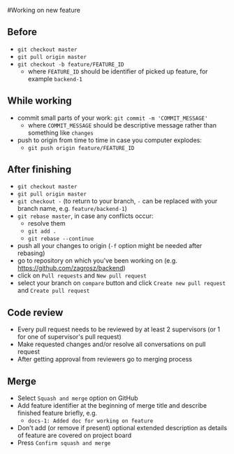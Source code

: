 #Working on new feature

## Before

- `git checkout master`
- `git pull origin master`
- `git checkout -b feature/FEATURE_ID`
  - where `FEATURE_ID` should be identifier of picked up feature, for example `backend-1`

## While working

- commit small parts of your work:  `git commit -m 'COMMIT_MESSAGE'`
  - where `COMMIT_MESSAGE` should be descriptive message rather than something like `changes`
- push to origin from time to time in case you computer explodes:
  - `git push origin feature/FEATURE_ID`

## After finishing

- `git checkout master`
- `git pull origin master`
- `git checkout -` (to return to your branch, `-` can be replaced with your branch name, e.g. `feature/backend-1`)
- `git rebase master`, in case any conflicts occur:
  - resolve them
  - `git add .`
  - `git rebase --continue`
- push all your changes to origin (`-f` option might be needed after rebasing)
- go to repository on which you've been working on (e.g. https://github.com/zagrosz/backend)
- click on `Pull requests` and `New pull request`
- select your branch on `compare` button and click `Create new pull request` and `Create pull request`

## Code review

- Every pull request needs to be reviewed by at least 2 supervisors (or 1 for one of supervisor's pull request)
- Make requested changes and/or resolve all conversations on pull request
- After getting approval from reviewers go to merging process

## Merge

- Select `Squash and merge` option on GitHub
- Add feature identifier at the beginning of merge title and describe finished feature briefly, e.g.
  - `docs-1: Added doc for working on feature`
- Don't add (or remove if present) optional extended description as details of feature are covered on project board
- Press `Confirm squash and merge`